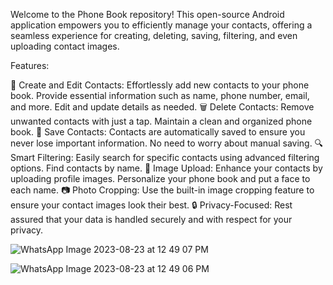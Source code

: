 
Welcome to the Phone Book repository! This open-source Android application empowers you to efficiently manage your contacts, offering a seamless experience for creating, deleting, saving, filtering, and even uploading contact images.

Features:

📇 Create and Edit Contacts: Effortlessly add new contacts to your phone book. Provide essential information such as name, phone number, email, and more. Edit and update details as needed.
🗑️ Delete Contacts: Remove unwanted contacts with just a tap. Maintain a clean and organized phone book.
💾 Save Contacts: Contacts are automatically saved to ensure you never lose important information. No need to worry about manual saving.
🔍 Smart Filtering: Easily search for specific contacts using advanced filtering options. Find contacts by name.
🌄 Image Upload: Enhance your contacts by uploading profile images. Personalize your phone book and put a face to each name.
📷 Photo Cropping: Use the built-in image cropping feature to ensure your contact images look their best.
🔒 Privacy-Focused: Rest assured that your data is handled securely and with respect for your privacy.


![WhatsApp Image 2023-08-23 at 12 49 07 PM](https://github.com/pooja-9557/Phone-Book/assets/94179112/559bbefe-b129-445a-af17-069d3f7ff40d)

![WhatsApp Image 2023-08-23 at 12 49 06 PM](https://github.com/pooja-9557/Phone-Book/assets/94179112/e9bc1964-3530-4fd1-a1c0-a915b8947c19)

